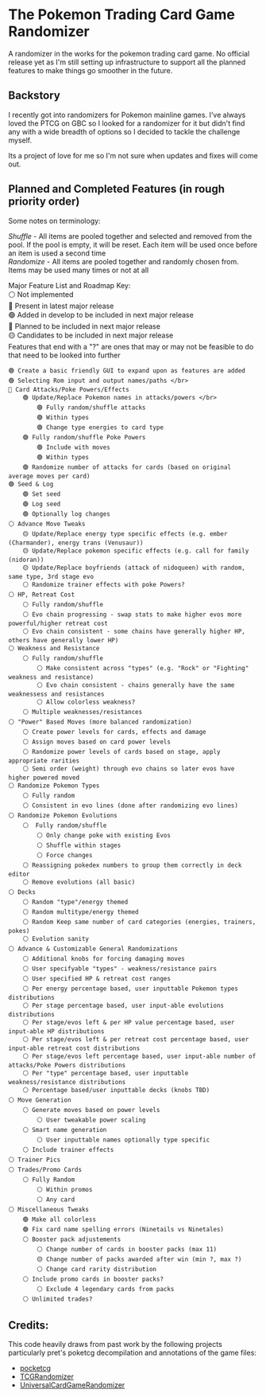 # The Pokemon Trading Card Game Randomizer
A randomizer in the works for the pokemon trading card game. No official release yet as I'm still setting up infrastructure to support all the planned features to make things go smoother in the future.

## Backstory
I recently got into randomizers for Pokemon mainline games. I've always loved the PTCG on GBC so I looked for a randomizer for it but didn't find any with a  wide breadth of options so I decided to tackle the challenge myself.

Its a project of love for me so I'm not sure when updates and fixes will come out.

## Planned and Completed Features (in rough priority order)
Some notes on terminology:

*Shuffle* - All items are pooled together and selected and removed from the pool. If the pool is empty, it will be reset. Each item will be used once before an item is used a second time </br>
*Randomize* - All items are pooled together and randomly chosen from. Items may be used many times or not at all

Major Feature List and Roadmap Key: </br>
⚪ Not implemented </br>
🔘 Present in latest major release </br>
🟢 Added in develop to be included in next major release </br>
🔵 Planned to be included in next major release </br>
🟡 Candidates to be included in next major release </br>
Features that end with a "?" are ones that may or may not be feasible to do that need to be looked into further
```
🟢 Create a basic friendly GUI to expand upon as features are added
🟢 Selecting Rom input and output names/paths </br>
🔵 Card Attacks/Poke Powers/Effects
    🟢 Update/Replace Pokemon names in attacks/powers </br>
        🟢 Fully random/shuffle attacks
	    🟢 Within types
	    🟢 Change type energies to card type
	🟢 Fully random/shuffle Poke Powers
	    🟢 Include with moves
	    🟢 Within types
 	🟢 Randomize number of attacks for cards (based on original average moves per card)
🟢 Seed & Log
    🟢 Set seed
    🟢 Log seed
    🟢 Optionally log changes
⚪ Advance Move Tweaks
    🟡 Update/Replace energy type specific effects (e.g. ember (Charmander), energy trans (Venusaur))
    🟡 Update/Replace pokemon specific effects (e.g. call for family (nidoran))
    🟡 Update/Replace boyfriends (attack of nidoqueen) with random, same type, 3rd stage evo
    ⚪ Randomize trainer effects with poke Powers?
⚪ HP, Retreat Cost 
    ⚪ Fully random/shuffle
    ⚪ Evo chain progressing - swap stats to make higher evos more powerful/higher retreat cost
    ⚪ Evo chain consistent - some chains have generally higher HP, others have generally lower HP)
⚪ Weakness and Resistance
    ⚪ Fully random/shuffle
        ⚪ Make consistent across "types" (e.g. "Rock" or "Fighting" weakness and resistance)
        ⚪ Evo chain consistent - chains generally have the same weaknessess and resistances
        ⚪ Allow colorless weakness?
    ⚪ Multiple weaknesses/resistances
⚪ "Power" Based Moves (more balanced randomization)
    ⚪ Create power levels for cards, effects and damage
    ⚪ Assign moves based on card power levels
    ⚪ Randomize power levels of cards based on stage, apply appropriate rarities
    ⚪ Semi order (weight) through evo chains so later evos have higher powered moved
⚪ Randomize Pokemon Types
    ⚪ Fully random
    ⚪ Consistent in evo lines (done after randomizing evo lines)
⚪ Randomize Pokemon Evolutions
    ⚪  Fully random/shuffle
        ⚪ Only change poke with existing Evos
        ⚪ Shuffle within stages
        ⚪ Force changes
    ⚪ Reassigning pokedex numbers to group them correctly in deck editor
    ⚪ Remove evolutions (all basic)
⚪ Decks
    ⚪ Random "type"/energy themed
    ⚪ Random multitype/energy themed
    ⚪ Random Keep same number of card categories (energies, trainers, pokes)
    ⚪ Evolution sanity
⚪ Advance & Customizable General Randomizations
    ⚪ Additional knobs for forcing damaging moves
    ⚪ User specifyable "types" - weakness/resistance pairs
    ⚪ User specified HP & retreat cost ranges
    ⚪ Per energy percentage based, user inputtable Pokemon types distributions
    ⚪ Per stage percentage based, user input-able evolutions distributions 
    ⚪ Per stage/evos left & per HP value percentage based, user input-able HP distributions 
    ⚪ Per stage/evos left & per retreat cost percentage based, user input-able retreat cost distributions 
    ⚪ Per stage/evos left percentage based, user input-able number of attacks/Poke Powers distributions
    ⚪ Per "type" percentage based, user inputtable weakness/resistance distributions
    ⚪ Percentage based/user inputtable decks (knobs TBD)
⚪ Move Generation
    ⚪ Generate moves based on power levels	
		⚪ User tweakable power scaling
    ⚪ Smart name generation
        ⚪ User inputtable names optionally type specific
    ⚪ Include trainer effects
⚪ Trainer Pics
⚪ Trades/Promo Cards
    ⚪ Fully Random
        ⚪ Within promos
        ⚪ Any card
⚪ Miscellaneous Tweaks
    🟢 Make all colorless
    🟢 Fix card name spelling errors (Ninetails vs Ninetales)
    ⚪ Booster pack adjustements
        ⚪ Change number of cards in booster packs (max 11)
        🟡 Change number of packs awarded after win (min ?, max ?)
        ⚪ Change card rarity distribution
    ⚪ Include promo cards in booster packs?
        ⚪ Exclude 4 legendary cards from packs
    ⚪ Unlimited trades?
```
## Credits: 
This code heavily draws from past work by the following projects particularly pret's poketcg decompilation and annotations of the game files:
* [pocketcg](https://github.com/pret/poketcg)
* [TCGRandomizer](https://github.com/xCrystal/TCGRandomizer)
* [UniversalCardGameRandomizer](https://github.com/anmart/UniversalCardGameRandomizer)
